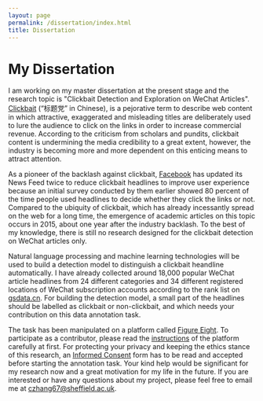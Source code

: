 ```yaml
---
layout: page
permalink: /dissertation/index.html
title: Dissertation
---
```


# My Dissertation

I am working on my master dissertation at the present stage and the research topic is "Clickbait Detection and Exploration on WeChat Articles". [Clickbait] (“标题党” in Chinese), is a pejorative term to describe web content in which attractive, exaggerated and misleading titles are deliberately used to lure the audience to click on the links in order to increase commercial revenue. According to the criticism from scholars and pundits, clickbait content is undermining the media credibility to a
great extent, however, the industry is becoming more and more dependent on this enticing means to attract attention.

As a pioneer of the backlash against clickbait, [Facebook] has updated its News Feed twice to reduce clickbait headlines to improve user experience because an initial survey conducted by them earlier showed 80 percent of the time people used headlines to decide whether they click the links or not. Compared to the ubiquity of clickbait, which has already incessantly spread on the web for a long time, the emergence of academic articles on this topic occurs in 2015, about one year after the industry backlash. To the best of my knowledge, there is still no research designed for the clickbait detection on WeChat articles only.

Natural language processing and machine learning technologies will be used to build a detection model to distinguish a clickbait heandline automatically. I have already collected around 18,000 popular WeChat article headlines from 24 different categories and 34 different registered locations of WeChat subscription accounts according to the rank list on [gsdata.cn]. For building the detection model, a small part of the headlines should be labelled as clickbait or non-clickbait, and which needs your contribution on this data annotation task. 

The task has been manipulated on a platform called [Figure Eight]. To participate as a contributor, please read the [instructions] of the platform carefully at first. For protecting your privacy and keeping the ethics stance of this research, an [Informed Consent] form has to be read and accepted before starting the annotation task. Your kind help would be significant for my research now and a great motivation for my life in the future. If you are interested or have any questions about my project, please feel free to email me at czhang67@sheffield.ac.uk.


[Clickbait]: https://en.wikipedia.org/wiki/Clickbait
[Facebook]: https://newsroom.fb.com/news/2017/05/news-feed-fyi-new-updates-to-reduce-clickbait-headlines/
[gsdata.cn]: http://www.gsdata.cn/rank/wxarc
[Figure Eight]: https://www.figure-eight.com
[instructions]: https://aaronzhangcanyu.github.io/contribution/
[Informed Consent]: https://aaronzhangcanyu.github.io/informed_consent/
